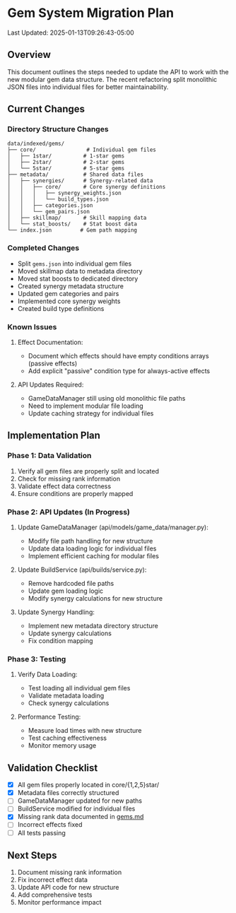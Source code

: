 # Gem System Migration Plan

Last Updated: 2025-01-13T09:26:43-05:00

## Overview

This document outlines the steps needed to update the API to work with the new modular gem data structure. The recent refactoring split monolithic JSON files into individual files for better maintainability.

## Current Changes

### Directory Structure Changes

```text
data/indexed/gems/
├── core/                # Individual gem files
│   ├── 1star/          # 1-star gems
│   ├── 2star/          # 2-star gems
│   └── 5star/          # 5-star gems
├── metadata/           # Shared data files
│   ├── synergies/      # Synergy-related data
│   │   ├── core/       # Core synergy definitions
│   │   │   ├── synergy_weights.json
│   │   │   └── build_types.json
│   │   ├── categories.json
│   │   └── gem_pairs.json
│   ├── skillmap/       # Skill mapping data
│   └── stat_boosts/    # Stat boost data
└── index.json         # Gem path mapping
```

### Completed Changes

- Split `gems.json` into individual gem files
- Moved skillmap data to metadata directory
- Moved stat boosts to dedicated directory
- Created synergy metadata structure
- Updated gem categories and pairs
- Implemented core synergy weights
- Created build type definitions

### Known Issues

1. Effect Documentation:
   - Document which effects should have empty conditions arrays (passive effects)
   - Add explicit "passive" condition type for always-active effects

2. API Updates Required:
   - GameDataManager still using old monolithic file paths
   - Need to implement modular file loading
   - Update caching strategy for individual files

## Implementation Plan

### Phase 1: Data Validation 

1. Verify all gem files are properly split and located
2. Check for missing rank information
3. Validate effect data correctness
4. Ensure conditions are properly mapped

### Phase 2: API Updates (In Progress)

1. Update GameDataManager (api/models/game_data/manager.py):
   - Modify file path handling for new structure
   - Update data loading logic for individual files
   - Implement efficient caching for modular files

2. Update BuildService (api/builds/service.py):
   - Remove hardcoded file paths
   - Update gem loading logic
   - Modify synergy calculations for new structure

3. Update Synergy Handling:
   - Implement new metadata directory structure
   - Update synergy calculations
   - Fix condition mapping

### Phase 3: Testing

1. Verify Data Loading:
   - Test loading all individual gem files
   - Validate metadata loading
   - Check synergy calculations

2. Performance Testing:
   - Measure load times with new structure
   - Test caching effectiveness
   - Monitor memory usage

## Validation Checklist

- [x] All gem files properly located in core/{1,2,5}star/
- [x] Metadata files correctly structured
- [ ] GameDataManager updated for new paths
- [ ] BuildService modified for individual files
- [x] Missing rank data documented in [gems.md](../docs/game/gems.md#rank-data-coverage)
- [ ] Incorrect effects fixed
- [ ] All tests passing

## Next Steps

1. Document missing rank information
2. Fix incorrect effect data
3. Update API code for new structure
4. Add comprehensive tests
5. Monitor performance impact
